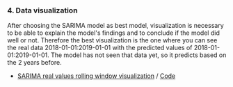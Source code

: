### 4. Data visualization
After choosing the SARIMA model as best model, visualization is necessary to be able to explain the model's findings and to conclude if the model did well or not.
Therefore the best visualization is the one where you can see the real data 2018-01-01:2019-01-01 with the predicted values of 2018-01-01:2019-01-01.
The model has not seen that data yet, so it predicts based on the 2 years before.

- [SARIMA real values rolling window visualization](https://github.com/georgeottens/AppliedDataScience/blob/main/Python-Graphs/SARIMA_Rolling_Window.png) / [Code](https://github.com/georgeottens/AppliedDataScience/blob/main/Python_Notebooks/SARIMA_model_klant_69_rolling_window_werkelijk.ipynb)
